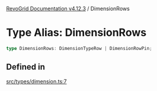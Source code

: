 [RevoGrid Documentation v4.12.3](README.md) / DimensionRows

# Type Alias: DimensionRows

```ts
type DimensionRows: DimensionTypeRow | DimensionRowPin;
```

## Defined in

[src/types/dimension.ts:7](https://github.com/revolist/revogrid/blob/d8faaf908685ef9767dc3ea8ccad1628e41fbf76/src/types/dimension.ts#L7)
